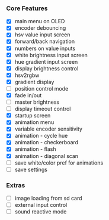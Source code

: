 ### Core Features
- [x] main menu on OLED
- [x] encoder debouncing
- [x] hsv value input screen
- [x] forward/back navigation
- [x] numbers on value inputs
- [x] white brightness input screen
- [x] hue gradient input screen
- [x] display brightness control
- [x] hsv2rgbw
- [x] gradient display
- [ ] position control mode
- [x] fade in/out
- [ ] master brightness
- [ ] display timeout control
- [x] startup screen
- [x] animation menu
- [x] variable encoder sensitivity
- [x] animation - cycle hue
- [x] animation - checkerboard
- [x] animation - flash
- [x] animation - diagonal scan
- [ ] save white/color pref for animations
- [ ] save settings

### Extras
- [ ] image loading from sd card
- [ ] external input control
- [ ] sound reactive mode
